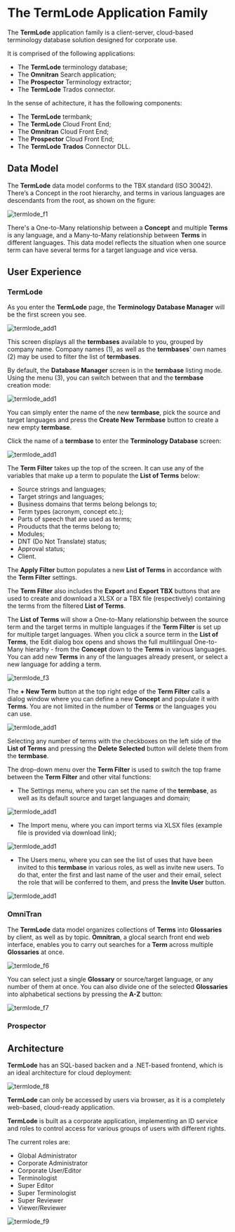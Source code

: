 # The TermLode Application Family

The **TermLode** application family is a client-server, cloud-based terminology database solution designed for corporate use.

It is comprised of the following applications:

- The **TermLode** terminology database;
- The **Omnitran** Search application;
- The **Prospector** Terminology extractor;
- The **TermLode** Trados connector.

In the sense of achitecture, it has the following components:

- The **TermLode** termbank;
- The **TermLode** Cloud Front End;
- The **Omnitran** Cloud Front End;
- The **Prospector** Cloud Front End;
- The **TermLode** **Trados** Connector DLL.

## Data Model

The **TermLode** data model conforms to the TBX standard (ISO 30042). There’s a Concept in the root hierarchy, and terms in various languages are descendants from the root, as shown on the figure:

![termlode_f1](termlode_f1.png)

There's a One-to-Many relationship between a **Concept** and multiple **Terms** is any language, and a Many-to-Many relationship between **Terms** in different languages. This data model reflects the situation when one source term can have several terms for a target language and vice versa.

## User Experience

### TermLode

As you enter the **TermLode** page, the **Terminology Database Manager** will be the first screen you see. 

![termlode_add1](termlode_add_1.png)

This screen displays all the **termbases** available to you, grouped by company name. Company names (1), as well as the **termbases**' own names (2) may be used to filter the list of **termbases**.

By default, the **Database Manager** screen is in the **termbase** listing mode. Using the menu (3), you can switch between that and the **termbase** creation mode:

![termlode_add1](termlode_add_2.png)

You can simply enter the name of the new **termbase**, pick the source and target languages and press the **Create New Termbase** button to create a new empty **termbase**.

Click the name of a **termbase** to enter the **Terminology Database** screen:

![termlode_add1](termlode_add_3.png)

The **Term Filter** takes up the top of the screen. It can use any of the variables that make up a term to populate the **List of Terms** below:

- Source strings and languages;
- Target strings and languages;
- Business domains that terms belong belongs to;
- Term types (acronym, concept etc.);
- Parts of speech that are used as terms;
- Prouducts that the terms belong to;
- Modules;
- DNT (Do Not Translate) status;
- Approval status;
- Client.

The **Apply Filter** button populates a new **List of Terms** in accordance with the **Term Filter** settings.

The **Term Filter** also includes the **Export** and **Export TBX** buttons that are used to create and download a XLSX or a TBX file (respectively) containing the terms from the filtered **List of Terms**.

The **List of Terms** will show a One-to-Many relationship between the source term and the target terms in multiple languages if the **Term Filter**  is set up for multiple target languages. When you click a source term in the **List of Terms**, the Edit dialog box opens and shows the full multilingual One-to-Many hierarhy - from the **Concept** down to the **Terms** in various languages. You can add new **Terms** in any of the languages already present, or select a new language for adding a term.

![termlode_f3](termlode_f3.png)

The **+ New Term** button at the top right edge of the **Term Filter** calls a dialog window where you can define a new **Concept** and populate it with **Terms**. You are not limited in the number of **Terms** or the languages you can use.

![termlode_add1](termlode_add_7.png)

Selecting any number of terms with the checkboxes on the left side of the **List of Terms** and pressing the **Delete Selected** button will delete them from the **termbase**.

The drop-down menu over the **Term Filter** is used to switch the top frame between the **Term Filter** and other vital functions:

- The Settings menu, where you can set the name of the **termbase**, as well as its default source and target languages and domain;

![termlode_add1](termlode_add_4.png)

- The Import menu, where you can import terms via XLSX files (example file is provided via download link);

![termlode_add1](termlode_add_5.png)

- The Users menu, where you can see the list of uses that have been invited to this **termbase** in various roles, as well as invite new users. To do that, enter the first and last name of the user and their email, select the role that will be conferred to them, and press the **Invite User** button.

![termlode_add1](termlode_add_6.png)


### OmniTran

The **TermLode** data model organizes collections of **Terms** into **Glossaries** by client, as well as by topic. **Omnitran**, a glocal search front end web interface, enables you to carry out searches for a **Term** across multiple **Glossaries** at once.

![termlode_f6](termlode_f6.png)

You can select just a single **Glossary** or source/target language, or any number of them at once. You can also divide one of the selected **Glossaries** into alphabetical sections by pressing the **A-Z** button:

![termlode_f7](termlode_f7.png)

### Prospector

## Architecture

**TermLode** has an SQL-based backen and a .NET-based frontend, which is an ideal architecture for cloud deployment:

![termlode_f8](termlode_f8.png)

**TermLode** can only be accessed by users via browser, as it is a completely web-based, cloud-ready application.

**TermLode** is built as a corporate application, implementing an ID service and roles to control access for various groups of users with different rights. 

The current roles are:

- Global Administrator
- Corporate Administrator
- Corporate User/Editor
- Terminologist
- Super Editor
- Super Terminologist
- Super Reviewer
- Viewer/Reviewer

![termlode_f9](termlode_f9.png)